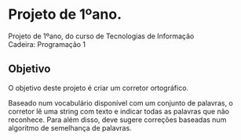 # Projeto de 1ºano.
Projeto de 1ºano, do curso de Tecnologias de Informação <br>
Cadeira: Programação 1

## Objetivo
O objetivo deste projeto é criar um corretor ortográfico.

Baseado num vocabulário disponível com um conjunto de palavras, o corretor lê uma string com texto e indicar todas as palavras que não reconhece. Para além disso, deve sugere correções baseadas num algoritmo de semelhança de palavras.

<br> 

